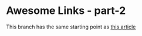 # Awesome Links - part-2

This branch has the same starting point as [this article](https://prisma.io/blog/fullstack-nextjs-graphql-prisma-2-fwpc6ds155)